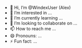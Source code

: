 - 👋 Hi, I’m @WindexUser (Alex)
- 👀 I’m interested in ...
- 🌱 I’m currently learning ...
- 💞️ I’m looking to collaborate on ...
- 📫 How to reach me ...
- 😄 Pronouns: ...
- ⚡ Fun fact: ...

<!---
WindexUser/WindexUser is a ✨ special ✨ repository because its `README.md` (this file) appears on your GitHub profile.
You can click the Preview link to take a look at your changes.
--->
